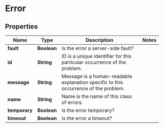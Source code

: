 

# Error


## Properties

| Name | Type | Description | Notes |
|------------ | ------------- | ------------- | -------------|
|**fault** | **Boolean** | Is the error a server-side fault? |  |
|**id** | **String** | ID is a unique identifier for this particular occurrence of the problem. |  |
|**message** | **String** | Message is a human-readable explanation specific to this occurrence of the problem. |  |
|**name** | **String** | Name is the name of this class of errors. |  |
|**temporary** | **Boolean** | Is the error temporary? |  |
|**timeout** | **Boolean** | Is the error a timeout? |  |



